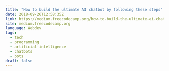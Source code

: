 ```yaml
---
title: "How to build the ultimate AI chatbot by following these steps"
date: 2018-09-26T12:58:35Z
link: https://medium.freecodecamp.org/how-to-build-the-ultimate-ai-chatbot-by-following-these-steps-e0abe77a2b20?source=rss----336d898217ee---4
site: medium.freecodecamp.org
language: Webdev
tags:
  - tech
  - programming
  - artificial-intelligence
  - chatbots
  - bots
draft: false
---
```


